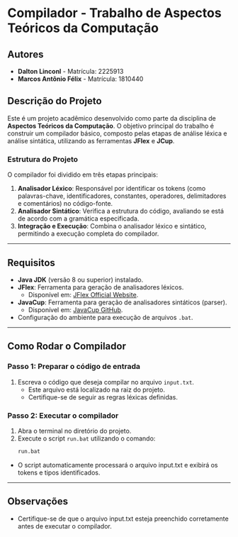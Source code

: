 # Compilador - Trabalho de Aspectos Teóricos da Computação

## Autores

- **Dalton Linconl** - Matrícula: 2225913  
- **Marcos Antônio Félix** - Matrícula: 1810440

## Descrição do Projeto

Este é um projeto acadêmico desenvolvido como parte da disciplina de **Aspectos Teóricos da Computação**. O objetivo principal do trabalho é construir um compilador básico, composto pelas etapas de análise léxica e análise sintática, utilizando as ferramentas **JFlex** e **JCup**.

### Estrutura do Projeto

O compilador foi dividido em três etapas principais:
1. **Analisador Léxico**: Responsável por identificar os tokens (como palavras-chave, identificadores, constantes, operadores, delimitadores e comentários) no código-fonte.
2. **Analisador Sintático**: Verifica a estrutura do código, avaliando se está de acordo com a gramática especificada.
3. **Integração e Execução**: Combina o analisador léxico e sintático, permitindo a execução completa do compilador.

---

## Requisitos

- **Java JDK** (versão 8 ou superior) instalado.
- **JFlex**: Ferramenta para geração de analisadores léxicos.  
  - Disponível em: [JFlex Official Website](https://www.jflex.de/).
- **JavaCup**: Ferramenta para geração de analisadores sintáticos (parser).  
  - Disponível em: [JavaCup GitHub](http://www2.cs.tum.edu/projects/cup/).
- Configuração do ambiente para execução de arquivos `.bat`.

---

## Como Rodar o Compilador

### Passo 1: Preparar o código de entrada
1. Escreva o código que deseja compilar no arquivo `input.txt`.  
   - Este arquivo está localizado na raiz do projeto.
   - Certifique-se de seguir as regras léxicas definidas.

### Passo 2: Executar o compilador
1. Abra o terminal no diretório do projeto.
2. Execute o script `run.bat` utilizando o comando:
   ```bash
   run.bat

- O script automaticamente processará o arquivo input.txt e exibirá os tokens e tipos identificados.

---

## Observações

- Certifique-se de que o arquivo input.txt esteja preenchido corretamente antes de executar o compilador.
